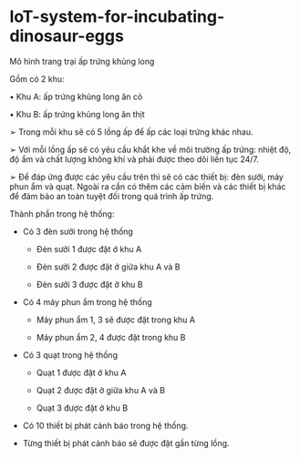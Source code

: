 # IoT-system-for-incubating-dinosaur-eggs

Mô hình trang trại ấp trứng khủng long

Gồm có 2 khu:

  • Khu A: ấp trứng khủng long ăn cỏ
  
  • Khu B: ấp trứng khủng long ăn thịt
  

➢ Trong mỗi khu sẽ có 5 lồng ấp để ấp các loại trứng khác nhau.

➢ Với mỗi lồng ấp sẽ có yêu cầu khắt khe về môi trường ấp trứng: nhiệt độ, độ ẩm và chất lượng không khí và phải được theo dõi liên tục 24/7.

➢ Để đáp ứng được các yêu cầu trên thì sẽ có các thiết bị: đèn sưởi, máy phun ẩm và quạt. Ngoài ra cần có thêm các cảm biến và các thiết bị khác để đảm
bảo an toàn tuyệt đối trong quá trình ấp trứng.

Thành phần trong hệ thống:

- Có 3 đèn sưởi trong hệ thống

  - Đèn sưởi 1 được đặt ở khu A
 
  - Đèn sưởi 2 được đặt ở giữa khu A và B
 
  - Đèn sưởi 3 được đặt ở khu B

- Có 4 máy phun ẩm trong hệ thống

  - Máy phun ẩm 1, 3 sẽ được đặt trong khu A
 
  - Máy phun ẩm 2, 4 được đặt trong khu B
 
- Có 3 quạt trong hệ thống

  - Quạt 1 được đặt ở khu A
 
  - Quạt 2 được đặt ở giữa khu A và B
 
  - Quạt 3 được đặt ở khu B
 
- Có 10 thiết bị phát cảnh báo trong hệ thống.

- Từng thiết bị phát cảnh báo sẽ được đặt gần từng lồng.
